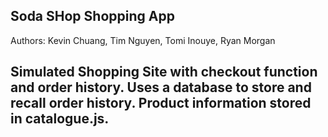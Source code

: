 Soda SHop Shopping App
----------------------
Authors:
Kevin Chuang, Tim Nguyen, Tomi Inouye, Ryan Morgan

Simulated Shopping Site with checkout function and order history.  Uses a database to store and recall order history. Product information stored in catalogue.js.
----------------------